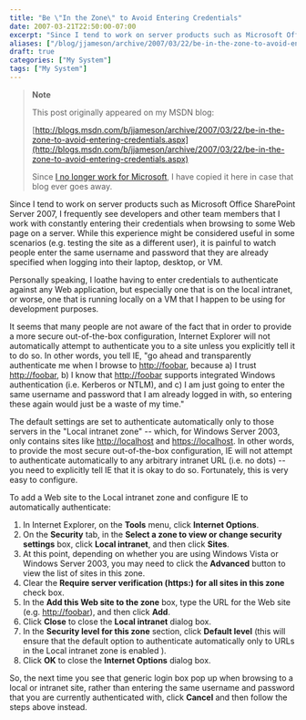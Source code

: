 ```yaml
---
title: "Be \"In the Zone\" to Avoid Entering Credentials"
date: 2007-03-21T22:50:00-07:00
excerpt: "Since I tend to work on server products such as Microsoft Office SharePoint Server 2007, I frequently see developers and other team members that I work with constantly entering their credentials when browsing to some Web page on a server. While this experience..."
aliases: ["/blog/jjameson/archive/2007/03/22/be-in-the-zone-to-avoid-entering-credentials.aspx"]
draft: true
categories: ["My System"]
tags: ["My System"]
---
```


> **Note**
>
> This post originally appeared on my MSDN blog:
>
> [http://blogs.msdn.com/b/jjameson/archive/2007/03/22/be-in-the-zone-to-avoid-entering-credentials.aspx](http://blogs.msdn.com/b/jjameson/archive/2007/03/22/be-in-the-zone-to-avoid-entering-credentials.aspx)
>
> Since
> [I no longer work for Microsoft](/blog/jjameson/2011/09/02/last-day-with-microsoft), I have copied it here in case that
> blog ever goes away.

Since I tend to work on server products such as Microsoft Office SharePoint
Server 2007, I frequently see developers and other team members that I work
with constantly entering their credentials when browsing to some Web page on
a server. While this experience might be considered useful in some scenarios
(e.g. testing the site as a different user), it is painful to watch people enter
the same username and password that they are already specified when logging
into their laptop, desktop, or VM.

Personally speaking, I loathe having to enter credentials to authenticate
against any Web application, but especially one that is on the local intranet,
or worse, one that is running locally on a VM that I happen to be using for
development purposes.

It seems that many people are not aware of the fact that in order to provide
a more secure out-of-the-box configuration, Internet Explorer will not automatically
attempt to authenticate you to a site unless you explicitly tell it to do so.
In other words, you tell IE, "go ahead and transparently authenticate me when
I browse to [http://foobar](http://foobar/), because
a) I trust [http://foobar](http://foobar/), b) I know
that [http://foobar](http://foobar/) supports integrated
Windows authentication (i.e. Kerberos or NTLM), and c) I am just going to enter
the same username and password that I am already logged in with, so entering
these again would just be a waste of my time."

The default settings are set to authenticate automatically only to those
servers in the "Local intranet zone" -- which, for Windows Server 2003, only
contains sites like [http://localhost](http://localhost/)
and [https://localhost](https://localhost/). In other
words, to provide the most secure out-of-the-box configuration, IE will not
attempt to authenticate automatically to any arbitrary intranet URL (i.e. no
dots) -- you need to explicitly tell IE that it is okay to do so. Fortunately,
this is very easy to configure.

To add a Web site to the Local intranet zone and configure IE to automatically
authenticate:

1. In Internet Explorer, on the **Tools** menu, click
   **Internet Options**.
2. On the **Security** tab, in the **Select a zone to
   view or change security settings** box, click **Local intranet**,
   and then click **Sites**.
3. At this point, depending on whether you are using Windows Vista or Windows
   Server 2003, you may need to click the **Advanced** button
   to view the list of sites in this zone.
4. Clear the **Require server verification (https:) for all sites
   in this zone** check box.
5. In the **Add this Web site to the zone** box, type the
   URL for the Web site (e.g. [http://foobar](http://foobar/)),
   and then click **Add**.
6. Click **Close** to close the **Local intranet**
   dialog box.
7. In the **Security level for this zone** section, click
   **Default level** (this will ensure that the default option
   to authenticate automatically only to URLs in the Local intranet zone is
   enabled ).
8. Click **OK** to close the **Internet Options**
   dialog box.

So, the next time you see that generic login box pop up when browsing to
a local or intranet site, rather than entering the same username and password
that you are currently authenticated with, click **Cancel** and
then follow the steps above instead.

